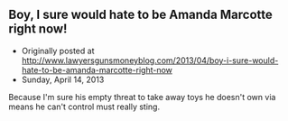 ## Boy, I sure would hate to be Amanda Marcotte right now!

 * Originally posted at http://www.lawyersgunsmoneyblog.com/2013/04/boy-i-sure-would-hate-to-be-amanda-marcotte-right-now
 * Sunday, April 14, 2013

Because I'm sure his empty threat to take away toys he doesn't own via means he can't control must really sting.